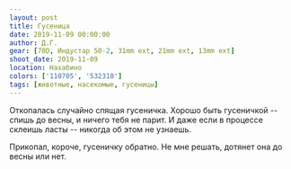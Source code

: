 ```yaml
---
layout: post
title: Гусеница
date: 2019-11-09 00:00:00
author: Д.Г.
gear: [70D, Индустар 50-2, 31mm ext, 21mm ext, 13mm ext]
shoot_date: 2019-11-09
location: Нахабино
colors: ['110705', '532310']
tags: [животные, насекомые, гусеницы]
---
```

Откопалась случайно спящая гусеничка. Хорошо быть гусеничкой -- спишь до весны, и ничего тебя не парит. И даже если в процессе склеишь ласты -- никогда об этом не узнаешь.

Прикопал, короче, гусеничку обратно. Не мне решать, дотянет она до весны или нет.
